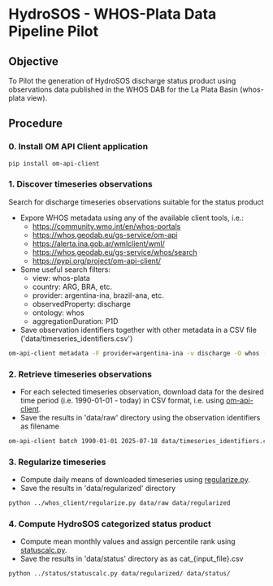 # HydroSOS - WHOS-Plata Data Pipeline Pilot
## Objective
To Pilot the generation of HydroSOS discharge status product using observations data published in the WHOS DAB for the La Plata Basin (whos-plata view).
## Procedure
### 0. Install OM API Client application
```bash
pip install om-api-client
```
### 1. Discover timeseries observations
Search for discharge timeseries observations suitable for the status product
- Expore WHOS metadata using any of the available client tools, i.e.:
  - https://community.wmo.int/en/whos-portals
  - https://whos.geodab.eu/gs-service/om-api
  - https://alerta.ina.gob.ar/wmlclient/wml/
  - https://whos.geodab.eu/gs-service/whos/search
  - https://pypi.org/project/om-api-client/
- Some useful search filters:
  - view: whos-plata
  - country: ARG, BRA, etc.
  - provider: argentina-ina, brazil-ana, etc.
  - observedProperty: discharge
  - ontology: whos
  - aggregationDuration: P1D
- Save observation identifiers together with other metadata in a CSV file ('data/timeseries_identifiers.csv')
```bash
om-api-client metadata -F provider=argentina-ina -v discharge -O whos -a P1D -o data/timeseries_identifiers.csv -f csv
```
### 2. Retrieve timeseries observations
- For each selected timeseries observation, download data for the desired time period (i.e. 1990-01-01 - today) in CSV format, i.e. using [om-api-client](https://github.com/wmo-im/HydroSOS/tree/main/whos_client). 
- Save the results in 'data/raw' directory using the observation identifiers as filename
```bash
om-api-client batch 1990-01-01 2025-07-18 data/timeseries_identifiers.csv data/raw -c -r
```
### 3. Regularize timeseries
- Compute daily means of downloaded timeseries using [regularize.py](https://github.com/wmo-im/HydroSOS/blob/main/whos_client/regularize.py). 
- Save the results in 'data/regularized' directory
```bash
python ../whos_client/regularize.py data/raw data/regularized
```
### 4. Compute HydroSOS categorized status product
- Compute mean monthly values and assign percentile rank using [statuscalc.py](https://github.com/wmo-im/HydroSOS/blob/main/status/statuscalc.py).
- Save the results in 'data/status' directory as as cat_{input_file}.csv
```bash
python ../status/statuscalc.py data/regularized/ data/status/
```
